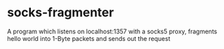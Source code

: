 # socks-fragmenter
A program which listens on localhost:1357 with a socks5 proxy, fragments hello world into 1-Byte packets and sends out the request
